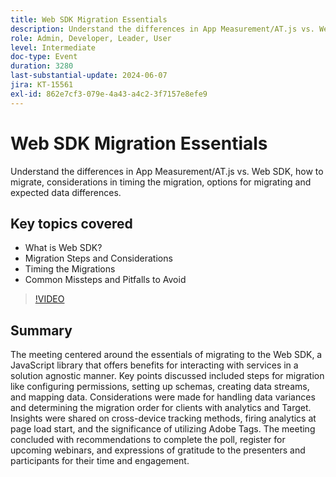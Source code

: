 ```yaml
---
title: Web SDK Migration Essentials
description: Understand the differences in App Measurement/AT.js vs. Web SDK, how to migrate, considerations in timing the migration, options for migrating and expected data differences.
role: Admin, Developer, Leader, User
level: Intermediate
doc-type: Event
duration: 3280
last-substantial-update: 2024-06-07
jira: KT-15561
exl-id: 862e7cf3-079e-4a43-a4c2-3f7157e8efe9
---
```

# Web SDK Migration Essentials

Understand the differences in App Measurement/AT.js vs. Web SDK, how to migrate, considerations in timing the migration, options for migrating and expected data differences.

## Key topics covered

* What is Web SDK?
* Migration Steps and Considerations
* Timing the Migrations
* Common Missteps and Pitfalls to Avoid

>[!VIDEO](https://video.tv.adobe.com/v/3429291/?learn=on)


## Summary

The meeting centered around the essentials of migrating to the Web SDK, a JavaScript library that offers benefits for interacting with services in a solution agnostic manner. ​Key points discussed included steps for migration like configuring permissions, setting up schemas, creating data streams, and mapping data. Considerations were made for handling data variances and determining the migration order for clients with analytics and Target. Insights were shared on cross-device tracking methods, firing analytics at page load start, and the significance of utilizing Adobe Tags. The meeting concluded with recommendations to complete the poll, register for upcoming webinars, and expressions of gratitude to the presenters and participants for their time and engagement.